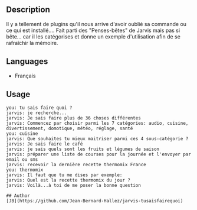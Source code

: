 <!---
IMPORTANT
=========
This README.md is displayed in the WebStore as well as within Jarvis app
Please do not change the structure of this file
Fill-in Description, Usage & Author sections
Make sure to rename the [en] folder into the language code your plugin is written in (ex: fr, es, de, it...)
For multi-language plugin:
- clone the language directory and translate commands/functions.sh
- optionally write the Description / Usage sections in several languages
-->
## Description
Il y a tellement de plugins qu'il nous arrive d'avoir oublié sa commande ou ce qui est installé....
Fait parti des "Penses-bêtes" de Jarvis mais pas si bête... car il les catégorises et donne un exemple d'utilisation afin de se rafraîchir la mémoire.

## Languages

* Français

## Usage
```
you: tu sais faire quoi ?
jarvis: je recherche...
jarvis: Je sais faire plus de 36 choses différentes
jarvis: Commencez par choisir parmi les 7 catégories: audio, cuisine, divertissement, domotique, météo, réglage, santé
you: cuisine
jarvis: Que souhaites tu mieux maitriser parmi ces 4 sous-catégorie ?
jarvis: Je sais faire le café
jarvis: je sais quels sont les fruits et légumes de saison
jarvis: préparer une liste de courses pour la journée et l'envoyer par email ou sms
jarvis: recevoir la dernière recette thermomix France
you: thermomix
jarvis: Il faut que tu me dises par exemple:
jarvis: Quel est la recette thermomix du jour ?
jarvis: Voilà...à toi de me poser la bonne question

## Author
[JB](https://github.com/Jean-Bernard-Hallez/jarvis-tusaisfairequoi)
